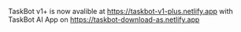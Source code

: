 TaskBot v1+ is now avalible at https://taskbot-v1-plus.netlify.app with TaskBot AI App on https://taskbot-download-as.netlify.app
